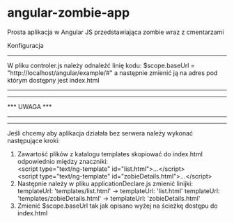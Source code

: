 angular-zombie-app
==================

Prosta aplikacja w Angular JS przedstawiająca zombie wraz z cmentarzami

Konfiguracja
******************
W pliku controler.js należy odnaleźć linię kodu:
$scope.baseUrl = "http://localhost/angular/example/#"
a następnie zmienić ją na adres pod którym dostępny jest index.html

**************************
***                    ***
***        UWAGA       ***
***                    ***
**************************
Jeśli chcemy aby aplikacja działała bez serwera należy wykonać następujące kroki:

1. Zawartość plików z katalogu templates skopiować do index.html odpowiednio między znaczniki:<br>
\<script type="text/ng-template" id="list.html">...\</script><br>
\<script type="text/ng-template" id="zobieDetails.html">...\</script>
2. Następnie należy w pliku applicationDeclare.js zmienić linijki:
templateUrl: 'templates/list.html' -> templateUrl: 'list.html'
templateUrl: 'templates/zobieDetails.html' -> templateUrl: 'zobieDetails.html'
3. Zmienić $scope.baseUrl tak jak opisano wyżej na ścieżkę dostępu do index.html
